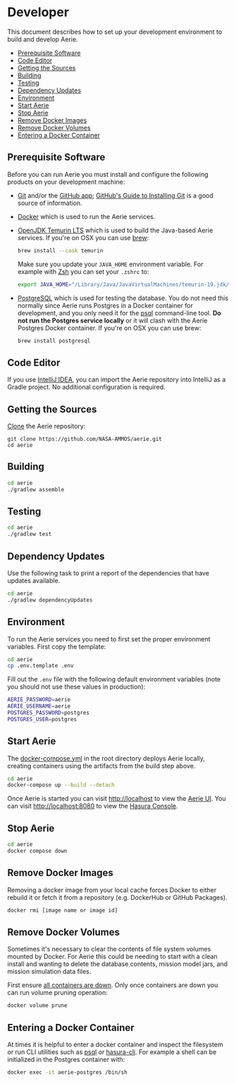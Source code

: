 # Developer

This document describes how to set up your development environment to build and develop Aerie.

- [Prerequisite Software](#prerequisite-software)
- [Code Editor](#code-editor)
- [Getting the Sources](#getting-the-sources)
- [Building](#building)
- [Testing](#testing)
- [Dependency Updates](#dependency-updates)
- [Environment](#environment)
- [Start Aerie](#start-aerie)
- [Stop Aerie](#stop-aerie)
- [Remove Docker Images](#remove-docker-images)
- [Remove Docker Volumes](#remove-docker-volumes)
- [Entering a Docker Container](#entering-a-docker-container)

## Prerequisite Software

Before you can run Aerie you must install and configure the following products on your development machine:

- [Git](http://git-scm.com) and/or the [GitHub app](https://desktop.github.com/); [GitHub's Guide to Installing Git](https://help.github.com/articles/set-up-git) is a good source of information.

- [Docker](https://www.docker.com/) which is used to run the Aerie services.

- [OpenJDK Temurin LTS](https://adoptium.net/temurin/) which is used to build the Java-based Aerie services. If you're on OSX you can use [brew](https://brew.sh/):

  ```sh
  brew install --cask temurin
  ```

  Make sure you update your `JAVA_HOME` environment variable. For example with [Zsh](https://www.zsh.org/) you can set your `.zshrc` to:

  ```sh
  export JAVA_HOME="/Library/Java/JavaVirtualMachines/temurin-19.jdk/Contents/Home"
  ```

- [PostgreSQL](https://www.postgresql.org) which is used for testing the database. You do not need this normally since Aerie runs Postgres in a Docker container for development, and you only need it for the [psql](https://www.postgresql.org/docs/current/app-psql.html) command-line tool. **Do not run the Postgres service locally** or it will clash with the Aerie Postgres Docker container. If you're on OSX you can use brew:

  ```sh
  brew install postgresql
  ```

## Code Editor

If you use [IntelliJ IDEA](https://www.jetbrains.com/idea/), you can import the Aerie repository into IntelliJ as a Gradle project. No additional configuration is required.

## Getting the Sources

[Clone](https://help.github.com/en/github/creating-cloning-and-archiving-repositories/cloning-a-repository) the Aerie repository:

```shell
git clone https://github.com/NASA-AMMOS/aerie.git
cd aerie
```

## Building

```sh
cd aerie
./gradlew assemble
```

## Testing

```sh
cd aerie
./gradlew test
```

## Dependency Updates

Use the following task to print a report of the dependencies that have updates available.

```sh
cd aerie
./gradlew dependencyUpdates
```

## Environment

To run the Aerie services you need to first set the proper environment variables. First copy the template:

```sh
cd aerie
cp .env.template .env
```

Fill out the `.env` file with the following default environment variables (note you should not use these values in production):

```sh
AERIE_PASSWORD=aerie
AERIE_USERNAME=aerie
POSTGRES_PASSWORD=postgres
POSTGRES_USER=postgres
```

## Start Aerie

The [docker-compose.yml](../docker-compose.yml) in the root directory deploys Aerie locally, creating containers using the artifacts from the build step above.

```sh
cd aerie
docker-compose up --build --detach
```

Once Aerie is started you can visit [http://localhost](http://localhost) to view the [Aerie UI](https://github.com/NASA-AMMOS/aerie-ui). You can visit [http://localhost:8080](http://localhost:8080) to view the [Hasura Console](https://hasura.io/).

## Stop Aerie

```sh
cd aerie
docker compose down
```

## Remove Docker Images

Removing a docker image from your local cache forces Docker to either rebuild it or fetch it from a repository (e.g. DockerHub or GitHub Packages).

```sh
docker rmi [image name or image id]
```

## Remove Docker Volumes

Sometimes it's necessary to clear the contents of file system volumes mounted by Docker. For Aerie this could be needing
to start with a clean install and wanting to delete the database contents, mission model jars, and mission simulation
data files.

First ensure [all containers are down](#stop-aerie). Only once containers are down you can run volume
pruning operation:

```sh
docker volume prune
```

## Entering a Docker Container

At times it is helpful to enter a docker container and inspect the filesystem or run CLI utilities such as
[psql](https://www.postgresql.org/docs/current/app-psql.html) or [hasura-cli](https://hasura.io/docs/latest/hasura-cli/commands/index/). For example a shell can be initialized in the Postgres container with:

```sh
docker exec -it aerie-postgres /bin/sh
```
